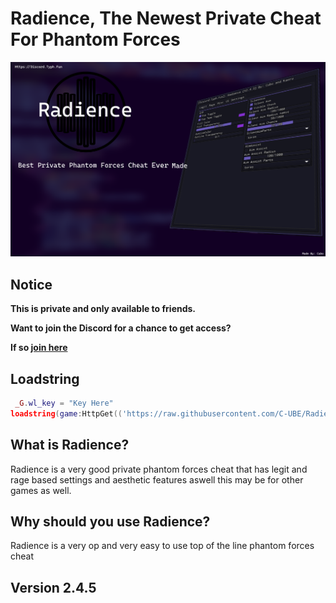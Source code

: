 # Radience, The Newest Private Cheat For Phantom Forces

![](https://github.com/C-UBE/Radience-Private-Cheat/raw/main/image_2022-09-14_215820040.png)


<!-- private and beta notice -->
## Notice
**This is private and only available to friends.**

**Want to join the Discord for a chance to get access?**

**If so [join here](https://discord.typh.fun)**

## Loadstring 
```lua
 _G.wl_key = "Key Here"
loadstring(game:HttpGet(('https://raw.githubusercontent.com/C-UBE/Radience-Private-Cheat/main/Script')))()
```

## What is Radience?
Radience is a very good private phantom forces cheat that has legit and rage based settings and aesthetic features aswell this may be for other games as well.

## Why should you use Radience?

Radience is a very op and very easy to use top of the line phantom forces cheat

## Version 2.4.5

